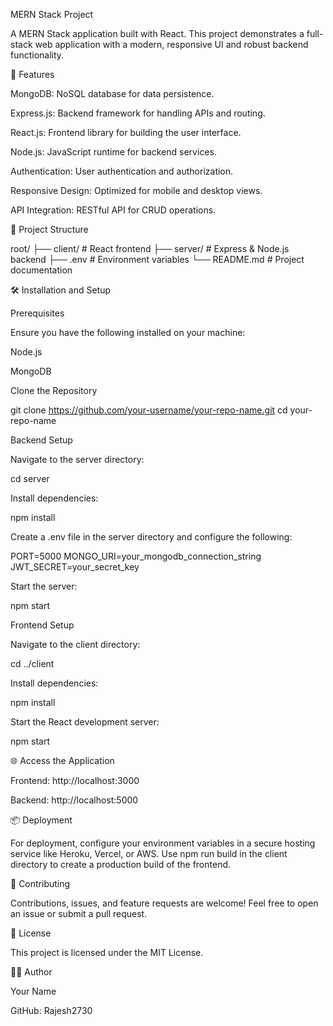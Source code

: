 MERN Stack Project

A MERN Stack application built with  React. This project demonstrates a full-stack web application with a modern, responsive UI and robust backend functionality.

🚀 Features

MongoDB: NoSQL database for data persistence.

Express.js: Backend framework for handling APIs and routing.

React.js: Frontend library for building the user interface.

Node.js: JavaScript runtime for backend services.

Authentication: User authentication and authorization.

Responsive Design: Optimized for mobile and desktop views.

API Integration: RESTful API for CRUD operations.

📂 Project Structure

root/
├── client/       # React frontend
├── server/       # Express & Node.js backend
├── .env          # Environment variables
└── README.md     # Project documentation

🛠️ Installation and Setup

Prerequisites

Ensure you have the following installed on your machine:

Node.js

MongoDB

Clone the Repository

git clone https://github.com/your-username/your-repo-name.git
cd your-repo-name

Backend Setup

Navigate to the server directory:

cd server

Install dependencies:

npm install

Create a .env file in the server directory and configure the following:

PORT=5000
MONGO_URI=your_mongodb_connection_string
JWT_SECRET=your_secret_key

Start the server:

npm start

Frontend Setup

Navigate to the client directory:

cd ../client

Install dependencies:

npm install

Start the React development server:

npm start

🌐 Access the Application

Frontend: http://localhost:3000

Backend: http://localhost:5000

📦 Deployment

For deployment, configure your environment variables in a secure hosting service like Heroku, Vercel, or AWS. Use npm run build in the client directory to create a production build of the frontend.

🤝 Contributing

Contributions, issues, and feature requests are welcome! Feel free to open an issue or submit a pull request.

📄 License

This project is licensed under the MIT License.

👩‍💻 Author

Your Name

GitHub: Rajesh2730
